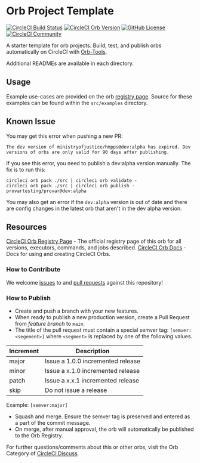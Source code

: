 # Orb Project Template

[![CircleCI Build Status](https://circleci.com/gh/ProvarTesting/provartesting-orb.svg?style=shield "CircleCI Build Status")](https://circleci.com/gh/ProvarTesting/provartesting-orb) [![CircleCI Orb Version](https://badges.circleci.com/orbs/provartesting/provar)](https://circleci.com/orbs/registry/orb/provartesting/provar) [![GitHub License](https://img.shields.io/badge/license-MIT-lightgrey.svg)](https://raw.githubusercontent.com/ProvarTesting/provartesting-orb/master/LICENSE) [![CircleCI Community](https://img.shields.io/badge/community-CircleCI%20Discuss-343434.svg)](https://discuss.circleci.com/c/ecosystem/orbs)



A starter template for orb projects. Build, test, and publish orbs automatically on CircleCI with [Orb-Tools](https://circleci.com/orbs/registry/orb/circleci/orb-tools).

Additional READMEs are available in each directory.

## Usage

Example use-cases are provided on the orb [registry page](https://circleci.com/orbs/registry/orb/provartesting/provartesting-orb#usage-examples). Source for these examples can be found within the `src/examples` directory.

## Known Issue

You may get this error when pushing a new PR:
```
The dev version of ministryofjustice/hmpps@dev:alpha has expired. Dev versions of orbs are only valid for 90 days after publishing.
```

If you see this error, you need to publish a dev:alpha version manually. The fix is to run this:

```
circleci orb pack ./src | circleci orb validate -
circleci orb pack ./src | circleci orb publish -  provartesting/provar@dev:alpha
```

You may also get an error if the `dev:alpha` version is out of date and there are config changes in the latest orb that aren't in the dev alpha version.
## Resources

[CircleCI Orb Registry Page](https://circleci.com/orbs/registry/orb/provartesting/provartesting-orb) - The official registry page of this orb for all versions, executors, commands, and jobs described.
[CircleCI Orb Docs](https://circleci.com/docs/2.0/orb-intro/#section=configuration) - Docs for using and creating CircleCI Orbs.

### How to Contribute

We welcome [issues](https://github.com/ProvarTesting/provartesting-orb/issues) to and [pull requests](https://github.com/ProvarTesting/provartesting-orb/pulls) against this repository!

### How to Publish
* Create and push a branch with your new features.
* When ready to publish a new production version, create a Pull Request from _feature branch_ to `main`.
* The title of the pull request must contain a special semver tag: `[semver:<segement>]` where `<segment>` is replaced by one of the following values.

| Increment | Description|
| ----------| -----------|
| major     | Issue a 1.0.0 incremented release|
| minor     | Issue a x.1.0 incremented release|
| patch     | Issue a x.x.1 incremented release|
| skip      | Do not issue a release|

Example: `[semver:major]`

* Squash and merge. Ensure the semver tag is preserved and entered as a part of the commit message.
* On merge, after manual approval, the orb will automatically be published to the Orb Registry.


For further questions/comments about this or other orbs, visit the Orb Category of [CircleCI Discuss](https://discuss.circleci.com/c/orbs).


